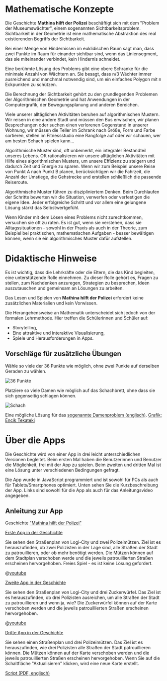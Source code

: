 # Mathematische Konzepte

Die Geschichte **Mathina hilft der Polizei** beschäftigt sich mit dem "Problem der Museumswächter", einem sogenannten Sichtbarkeitsproblem. Sichtbarkeit in der Geometrie ist eine mathematische Abstraktion des real existierenden Begriffs der Sichtbarkeit. 

Bei einer Menge von Hindernissen im euklidischen Raum sagt man, dass zwei Punkte im Raum für einander sichtbar sind, wenn das Liniensegment, das sie miteinander verbindet, kein Hindernis schneidet. 

Eine berühmte Lösung des Problems gibt eine obere Schranke für die minimale Anzahl von Wächtern an. Sie besagt, dass n/3 Wächter immer ausreichend und manchmal notwendig sind, um ein einfaches Polygon mit n Eckpunkten zu schützen.

Die Berechnung der Sichtbarkeit gehört zu den grundlegenden Problemen der Algorithmischen Geometrie und hat Anwendungen in der Computergrafik, der Bewegungsplanung und anderen Bereichen.

Viele unserer alltäglichen Aktivitäten beruhen auf algorithmischen Mustern. Wir reisen in eine andere Stadt und müssen den Bus erwischen, wir planen Besprechungen oder suchen einen verlorenen Gegenstand in unserer Wohnung, wir müssen die Teller im Schrank nach Größe, Form und Farbe sortieren, stellen im Fitnessstudio eine Rangfolge auf oder wir schauen, wer am besten Schach spielen kann...

Algorithmische Muster sind, oft unbemerkt, ein integraler Bestandteil unseres Lebens. Oft rationalisieren wir unsere alltäglichen Aktivitäten mit Hilfe eines algorithmischen Musters, um unsere Effizienz zu steigern und dadurch Zeit und Energie zu sparen. Wenn wir zum Beispiel unsere Reise von Punkt A nach Punkt B planen, berücksichtigen wir die Fahrzeit, die Anzahl der Umstiege, die Gehstrecke und erstellen schließlich die passende Reiseroute.

Algorithmische Muster führen zu diszipliniertem Denken. Beim Durchlaufen der Schritte bewerten wir die Situation, verwerfen oder verfestigen die eigene Idee. Jeder erfolgreiche Schritt und vor allem eine gelungene Lösung stärkt das Selbstwertgefühl.

Wenn Kinder mit dem Lösen eines Problems nicht zurechtkommen, versuchen sie oft zu raten. Es ist gut, wenn sie verstehen, dass sie Alltagssituationen - sowohl in der Praxis als auch in der Theorie, zum Beispiel bei praktischen, mathematischen Aufgaben - besser bewältigen können, wenn sie ein algorithmisches Muster dafür aufstellen.

# Didaktische Hinweise

Es ist wichtig, dass die Lehrkräfte oder die Eltern, die das Kind begleiten, eine unterstützende Rolle einnehmen. Zu dieser Rolle gehört es, Fragen zu stellen, zum Nachdenken anzuregen, Strategien zu besprechen, Ideen auszutauschen und gemeinsam an Lösungen zu arbeiten.

Das Lesen und Spielen von **Mathina hilft der Polizei** erfordert keine zusätzlichen Materialien und kein Vorwissen.

Die Herangehensweise an Mathematik unterscheidet sich jedoch von der formalen Lehrmethode. Hier treffen die Schülerinnen und Schüler auf: 
+ Storytelling,
+ Eine attraktive und interaktive Visualisierung,
+ Spiele und Herausforderungen in Apps.

## Vorschläge für zusätzliche Übungen 
Wähle so viele der 36 Punkte wie möglich, ohne zwei Punkte auf derselben Geraden zu wählen. 

![36 Punkte](stories/logi-3/img/logi3.png)

Platziere so viele Damen wie möglich auf das Schachbrett, ohne dass sie sich gegenseitig schlagen können.

![Schach](stories/logi-3/img/sakk.png)

Eine mögliche Lösung für das [sogenannte Damenproblem (englisch)](https://en.wikibooks.org/wiki/Puzzles/Chess_puzzles/Eight_Queens). 
[Grafik: Encik Tekateki](https://commons.wikimedia.org/wiki/File:Solution_K_for_8_Queen_Puzzles.png)

# Über die Apps 

Die Geschichte wird von einer App in drei leicht unterschiedlichen Versionen begleitet. Beim ersten Mal haben die Benutzerinnen und Benutzer die Möglichkeit, frei mit der App zu spielen. Beim zweiten und dritten Mal ist eine Lösung unter verschiedenen Bedingungen gefragt.

Die App wurde in JavaScript programmiert und ist sowohl für PCs als auch für Tablets/Smartphones optimiert. Unten sehen Sie die Kurzbeschreibung der App. Links sind sowohl für die App als auch für das Anleitungsvideo angegeben.

## Anleitung zur App ## 

Geschichte ["Mathina hilft der Polizei"]($HUB_URL/de/story/cats-and-dogs/)

[Erste App in der Geschichte]($HUB_URL/de/story/cats-and-dogs/?actionLink=firstGame)

Sie sehen den Straßenplan von Logi-City und zwei Polizeimützen. Ziel ist es herauszufinden, ob zwei Polizisten in der Lage sind, alle Straßen der Stadt zu patrouillieren, oder ob mehr benötigt werden. Die Mützen können auf dem Stadtplan verschoben werde und die jeweils patrouillierten Straßen erscheinen hervorgehoben. Freies Spiel - es ist keine Lösung gefordert.

@[youtube](T6k8ftH5jMc)

[Zweite App in der Geschichte]($HUB_URL/de/story/cats-and-dogs/?actionLink=secondGame)

Sie sehen den Straßenplan von Logi-City und drei Zuckerwürfel. Das Ziel ist es herauszufinden, ob drei Polizisten ausreichen, um alle Straßen der Stadt zu patrouillieren und wenn ja, wie? Die Zuckerwürfel können auf der Karte verschoben werden und die jeweils patrouillierten Straßen erscheinen hervorgehoben.

@[youtube](uwkk_lkBqTk)

[Dritte App in der Geschichte]($HUB_URL/de/story/cats-and-dogs/?actionLink=thirdGame)

Sie sehen einen Straßenplan und drei Polizeimützen. Das Ziel ist es herauszufinden, wie drei Polizisten alle Straßen der Stadt patrouillieren können. Die Mützen können auf der Karte verschoben werden und die jeweils patrouillierten Straßen erscheinen hervorgehoben. Wenn Sie auf die Schaltfläche "Aktualisieren" klicken, wird eine neue Karte erstellt.

[Script (PDF, englisch)](stories/logi-3/transcripts/Script3.pdf)
